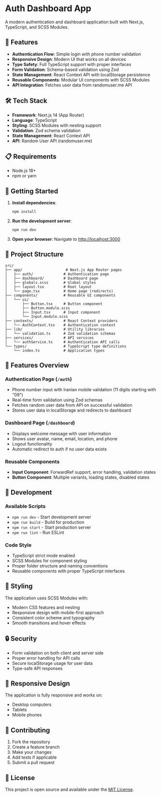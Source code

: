 # Auth Dashboard App

A modern authentication and dashboard application built with Next.js, TypeScript, and SCSS Modules.

## 🚀 Features

- **Authentication Flow**: Simple login with phone number validation
- **Responsive Design**: Modern UI that works on all devices
- **Type Safety**: Full TypeScript support with proper interfaces
- **Form Validation**: Schema-based validation using Zod
- **State Management**: React Context API with localStorage persistence
- **Reusable Components**: Modular UI components with SCSS Modules
- **API Integration**: Fetches user data from randomuser.me API

## 🛠 Tech Stack

- **Framework**: Next.js 14 (App Router)
- **Language**: TypeScript
- **Styling**: SCSS Modules with nesting support
- **Validation**: Zod schema validation
- **State Management**: React Context API
- **API**: Random User API (randomuser.me)

## 📋 Requirements

- Node.js 18+ 
- npm or yarn

## 🚀 Getting Started

1. **Install dependencies**:
   ```bash
   npm install
   ```

2. **Run the development server**:
   ```bash
   npm run dev
   ```

3. **Open your browser**:
   Navigate to [http://localhost:3000](http://localhost:3000)

## 📁 Project Structure

```
src/
├── app/                    # Next.js App Router pages
│   ├── auth/              # Authentication page
│   ├── dashboard/         # Dashboard page
│   ├── globals.scss       # Global styles
│   ├── layout.tsx         # Root layout
│   └── page.tsx           # Home page (redirects)
├── components/            # Reusable UI components
│   └── ui/
│       ├── Button.tsx     # Button component
│       ├── Button.module.scss
│       ├── Input.tsx      # Input component
│       └── Input.module.scss
├── contexts/              # React Context providers
│   └── AuthContext.tsx    # Authentication context
├── lib/                   # Utility libraries
│   └── validation.ts      # Zod validation schemas
├── services/              # API services
│   └── authService.ts     # Authentication API calls
└── types/                 # TypeScript type definitions
    └── index.ts           # Application types
```

## 🎯 Features Overview

### Authentication Page (`/auth`)
- Phone number input with Iranian mobile validation (11 digits starting with "09")
- Real-time form validation using Zod schemas
- Fetches random user data from API on successful validation
- Stores user data in localStorage and redirects to dashboard

### Dashboard Page (`/dashboard`)
- Displays welcome message with user information
- Shows user avatar, name, email, location, and phone
- Logout functionality
- Automatic redirect to auth if no user data exists

### Reusable Components
- **Input Component**: ForwardRef support, error handling, validation states
- **Button Component**: Multiple variants, loading states, disabled states

## 🔧 Development

### Available Scripts

- `npm run dev` - Start development server
- `npm run build` - Build for production
- `npm run start` - Start production server
- `npm run lint` - Run ESLint

### Code Style

- TypeScript strict mode enabled
- SCSS Modules for component styling
- Proper folder structure and naming conventions
- Reusable components with proper TypeScript interfaces

## 🎨 Styling

The application uses SCSS Modules with:
- Modern CSS features and nesting
- Responsive design with mobile-first approach
- Consistent color scheme and typography
- Smooth transitions and hover effects

## 🔒 Security

- Form validation on both client and server side
- Proper error handling for API calls
- Secure localStorage usage for user data
- Type-safe API responses

## 📱 Responsive Design

The application is fully responsive and works on:
- Desktop computers
- Tablets
- Mobile phones

## 🤝 Contributing

1. Fork the repository
2. Create a feature branch
3. Make your changes
4. Add tests if applicable
5. Submit a pull request

## 📄 License

This project is open source and available under the [MIT License](LICENSE). 